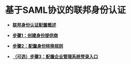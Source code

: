 # 基于SAML协议的联邦身份认证<a name="iam_08_0021"></a>

-   **[联邦身份认证配置概述](联邦身份认证配置概述.md)**  

-   **[步骤1：创建身份提供商](步骤1-创建身份提供商.md)**  

-   **[步骤2：配置身份转换规则](步骤2-配置身份转换规则.md)**  

-   **[（可选）步骤3：配置企业管理系统登录入口](（可选）步骤3-配置企业管理系统登录入口.md)**  


